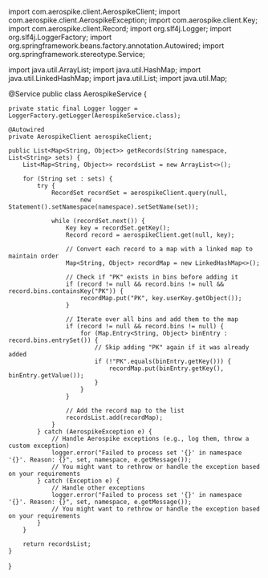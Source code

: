 import com.aerospike.client.AerospikeClient;
import com.aerospike.client.AerospikeException;
import com.aerospike.client.Key;
import com.aerospike.client.Record;
import org.slf4j.Logger;
import org.slf4j.LoggerFactory;
import org.springframework.beans.factory.annotation.Autowired;
import org.springframework.stereotype.Service;

import java.util.ArrayList;
import java.util.HashMap;
import java.util.LinkedHashMap;
import java.util.List;
import java.util.Map;

@Service
public class AerospikeService {

    private static final Logger logger = LoggerFactory.getLogger(AerospikeService.class);

    @Autowired
    private AerospikeClient aerospikeClient;

    public List<Map<String, Object>> getRecords(String namespace, List<String> sets) {
        List<Map<String, Object>> recordsList = new ArrayList<>();

        for (String set : sets) {
            try {
                RecordSet recordSet = aerospikeClient.query(null,
                        new Statement().setNamespace(namespace).setSetName(set));

                while (recordSet.next()) {
                    Key key = recordSet.getKey();
                    Record record = aerospikeClient.get(null, key);

                    // Convert each record to a map with a linked map to maintain order
                    Map<String, Object> recordMap = new LinkedHashMap<>();

                    // Check if "PK" exists in bins before adding it
                    if (record != null && record.bins != null && record.bins.containsKey("PK")) {
                        recordMap.put("PK", key.userKey.getObject());
                    }

                    // Iterate over all bins and add them to the map
                    if (record != null && record.bins != null) {
                        for (Map.Entry<String, Object> binEntry : record.bins.entrySet()) {
                            // Skip adding "PK" again if it was already added
                            if (!"PK".equals(binEntry.getKey())) {
                                recordMap.put(binEntry.getKey(), binEntry.getValue());
                            }
                        }
                    }

                    // Add the record map to the list
                    recordsList.add(recordMap);
                }
            } catch (AerospikeException e) {
                // Handle Aerospike exceptions (e.g., log them, throw a custom exception)
                logger.error("Failed to process set '{}' in namespace '{}'. Reason: {}", set, namespace, e.getMessage());
                // You might want to rethrow or handle the exception based on your requirements
            } catch (Exception e) {
                // Handle other exceptions
                logger.error("Failed to process set '{}' in namespace '{}'. Reason: {}", set, namespace, e.getMessage());
                // You might want to rethrow or handle the exception based on your requirements
            }
        }

        return recordsList;
    }
}
